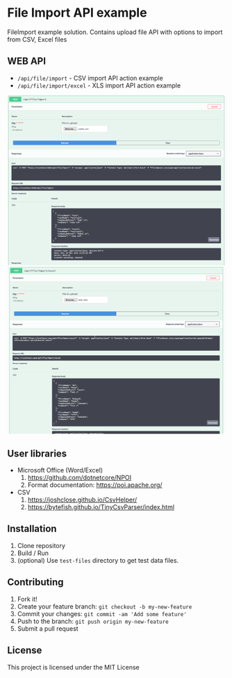 # File Import API example

FileImport example solution. Contains upload file API with options to import from CSV, Excel files

## WEB API

- `/api/file/import` - CSV import API action example
- `/api/file/import/excel` - XLS import API action example

![alt text](https://raw.githubusercontent.com/Boriszn/FileImport/develop/assests/img/api-csv.png "csv example")
![alt text](https://raw.githubusercontent.com/Boriszn/FileImport/develop/assests/img/api-excel.png "excel example")

## User libraries

- Microsoft Office (Word/Excel)
  1. https://github.com/dotnetcore/NPOI
  2. Format documentation: https://poi.apache.org/
- CSV
  1. https://joshclose.github.io/CsvHelper/
  2. https://bytefish.github.io/TinyCsvParser/index.html

## Installation

1. Clone repository
2. Build / Run
3. (optional) Use `test-files` directory to get test data files.

## Contributing

1. Fork it!
2. Create your feature branch: `git checkout -b my-new-feature`
3. Commit your changes: `git commit -am 'Add some feature'`
4. Push to the branch: `git push origin my-new-feature`
5. Submit a pull request

## License

This project is licensed under the MIT License